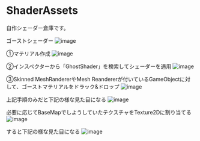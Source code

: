 # ShaderAssets
自作シェーダー倉庫です。

ゴーストシェーダー
![image](https://user-images.githubusercontent.com/21275458/202085453-f5d3ad7e-760f-498d-bc48-1ad6a039c4a5.png)

①マテリアル作成
![image](https://user-images.githubusercontent.com/21275458/202085695-a7bcfbe1-dec2-401e-8cab-04f20f94b694.png)


②インスペクターから「GhostShader」を検索してシェーダーを適用
![image](https://user-images.githubusercontent.com/21275458/202085789-ca2f73f2-1371-4bf5-932d-d871ea9c6f83.png)

③Skinned MeshRandererやMesh Reandererが付いているGameObjectに対して、ゴーストマテリアルをドラック&ドロップ
![image](https://user-images.githubusercontent.com/21275458/202086160-c9afd8b1-a941-480f-82be-6dd07479d9ef.png)

上記手順のみだと下記の様な見た目になる
![image](https://user-images.githubusercontent.com/21275458/202086764-10c5da2e-c39c-41a4-a030-e8e784c1b585.png)

必要に応じてBaseMapでしようしていたテクスチャをTexture2Dに割り当てる
![image](https://user-images.githubusercontent.com/21275458/202087160-e0b0f661-7744-4835-9be7-3bfa9d95acd0.png)

すると下記の様な見た目になる
![image](https://user-images.githubusercontent.com/21275458/202087215-e378f245-6a73-4e4d-80b0-5be3486cf079.png)
